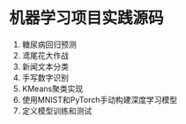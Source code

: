 # 机器学习项目实践源码

1. 糖尿病回归预测
2. 鸢尾花大作战
3. 新闻文本分类
4. 手写数字识别
5. KMeans聚类实现
6. 使用MNIST和PyTorch手动构建深度学习模型
7. 定义模型训练和测试